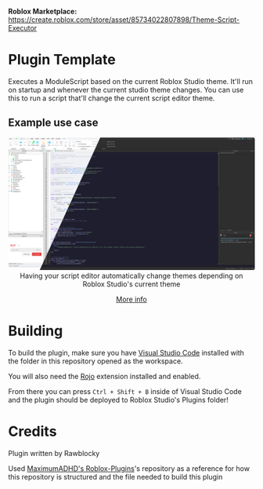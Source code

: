 **Roblox Marketplace:** https://create.roblox.com/store/asset/85734022807898/Theme-Script-Executor

# Plugin Template

Executes a ModuleScript based on the current Roblox Studio theme. It'll run on startup and whenever the current studio theme changes. You can use this to run a script that'll change the current script editor theme.

## Example use case
<p align="center">
	<img src="SampleScripts/CatppuccinThemes/preview.png"/>
	Having your script editor automatically change themes depending on Roblox Studio's current theme
</p>
<p align="center">
	<a href="https://github.com/Rawblocky/RobloxPlugin-ThemeScriptExecutor/blob/main/SampleScripts/CatppuccinThemes/README.md">More info</a>
</p>


# Building

To build the plugin, make sure you have [Visual Studio Code](https://code.visualstudio.com) installed with the folder in this repository opened as the workspace.

You will also need the [Rojo](https://marketplace.visualstudio.com/items?itemName=evaera.vscode-rojo) extension installed and enabled.

From there you can press `Ctrl + Shift + B` inside of Visual Studio Code and the plugin should be deployed to Roblox Studio's Plugins folder!

# Credits

Plugin written by Rawblocky

Used [MaximumADHD's Roblox-Plugins](https://github.com/MaximumADHD/Roblox-Plugins)'s repository as a reference for how this repository is structured and the file needed to build this plugin
